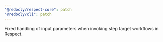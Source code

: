 ```yaml
---
"@redocly/respect-core": patch
"@redocly/cli": patch
---
```


Fixed handling of input parameters when invoking step target workflows in Respect.
